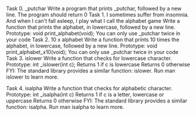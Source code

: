 Task 0. _putchar
	Write a program that prints _putchar, followed by a new line.
	The program should return 0
Task 1. I sometimes suffer from insomnia. And when I can't fall asleep, I play what I call the alphabet game
Write a function that prints the alphabet, in lowercase, followed by a new line.
	Prototype: void print_alphabet(void);
	You can only use _putchar twice in your code
Task 2. 10 x alphabet
Write a function that prints 10 times the alphabet, in lowercase, followed by a new line.
	Prototype: void print_alphabet_x10(void);
	You can only use _putchar twice in your code
Task 3. islower
Write a function that checks for lowercase character.
	Prototype: int _islower(int c);
	Returns 1 if c is lowercase
	Returns 0 otherwise
FYI: The standard library provides a similar function: islower. Run man islower to learn more.

Task 4. isalpha
	Write a function that checks for alphabetic character.
	Prototype: int _isalpha(int c)
	Returns 1 if c is a letter, lowercase or uppercase
	Returns 0 otherwise
FYI: The standard library provides a similar function: isalpha. Run man isalpha to learn more.
